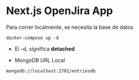 # Next.js OpenJira App

Para correr localmente, se necesita la base de datos

```
docker-compose up -d
```

* El -d, significa **detached**

* MongoDB URL Local
````
mongodb://localhost:2701/entriesdb
````
